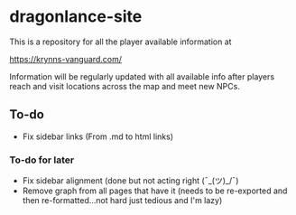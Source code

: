 # dragonlance-site

This is a repository for all the player available information at

https://krynns-vanguard.com/

Information will be regularly updated with all available info after players reach and visit locations across the map and meet new NPCs.

## To-do
- Fix sidebar links (From .md to html links)

### To-do for later
- Fix sidebar alignment (done but not acting right  (¯\_(ツ)_/¯)
- Remove graph from all pages that have it (needs to be re-exported and then re-formatted...not hard just tedious and I'm lazy)

